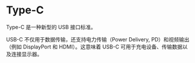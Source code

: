 # Type-C

Type-C 是一种新型的 USB 接口标准。

USB-C 不仅用于数据传输，还支持电力传输（Power Delivery, PD）和视频输出（例如 DisplayPort 和 HDMI）。这意味着 USB-C 可用于充电设备、传输数据以及连接显示器。
